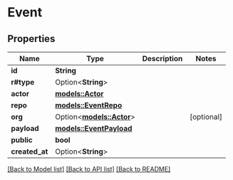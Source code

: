 # Event

## Properties

Name | Type | Description | Notes
------------ | ------------- | ------------- | -------------
**id** | **String** |  | 
**r#type** | Option<**String**> |  | 
**actor** | [**models::Actor**](actor.md) |  | 
**repo** | [**models::EventRepo**](event_repo.md) |  | 
**org** | Option<[**models::Actor**](actor.md)> |  | [optional]
**payload** | [**models::EventPayload**](event_payload.md) |  | 
**public** | **bool** |  | 
**created_at** | Option<**String**> |  | 

[[Back to Model list]](../README.md#documentation-for-models) [[Back to API list]](../README.md#documentation-for-api-endpoints) [[Back to README]](../README.md)


